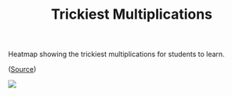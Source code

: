 ﻿---
backlinks:
- title: Mathematical misconceptions and difficulties
  url: /memex/sense/Teaching/Mathematics/math-misconceptions/mathematical-misconceptions.html
title: Trickiest Multiplications
---
Heatmap showing the trickiest multiplications for students to learn. 

([Source](https://indieweb.social/@infobeautiful@vis.social/111132655077297887))

![](https://djon.es/assets/memex/sense/Teaching/Mathematics/math-misconceptions/images/trickiestMultiplications.png)